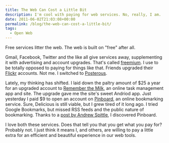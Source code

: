 ```yaml
---
title: The Web Can Cost a Little Bit
description: I'm cool with paying for web services. No, really, I am.
date: 2011-06-02T21:03:08+00:00
permalink: /blog/the-web-can-cost-a-little-bit/
tags:
  - Open Web
---
```


Free services litter the web. The web is built on "free" after all.

Gmail, Facebook, Twitter and the like all give services away, supplementing it with advertising and account upgrades. That's called [freemium](http://en.wikipedia.org/wiki/Freemium). I use to be totally opposed to paying for things like that. Friends upgraded their [Flickr](http://flickr.com/) accounts. Not me. I switched to [Posterous](http://posterous.com/).

Lately, my thinking has shifted. I laid down the paltry amount of $25 a year for an upgraded account to [Remember the Milk](http://www.rememberthemilk.com/), an online task management app and site. The upgrade gave me the site's sweet Andriod app. Just yesterday I paid $9 to open an account on [Pinboard](http://pinboard.in/), an online bookmarking service. Sure, Delicious is still viable, but I grew tired of it long ago. I tried Google Bookmarks, but missed RSS feeds and the public nature of bookmarking. Thanks to a [post by Andrew Spittle](http://andrewspittle.net/2011/05/27/remembrance-of-links-past/), I discovered Pinboard.

I love both these services. Does that tell you that you get what you pay for? Probably not. I just think it means I, and others, are willing to pay a little extra for an efficient and beautiful experience in our web tools.
